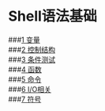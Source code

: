 # Shell语法基础


###[1 变量](https://lxbwolf.gitbooks.io/shell_notes/content/variants.html)  
###[2 控制结构](https://lxbwolf.gitbooks.io/shell_notes/content/control_structure.html)  
###[3 条件测试](https://lxbwolf.gitbooks.io/shell_notes/content/candition_test.html)  
###[4 函数](https://lxbwolf.gitbooks.io/shell_notes/content/function.html)  
###[5 命令](https://lxbwolf.gitbooks.io/shell_notes/content/commands.html)  
###[6 I/O相关](https://lxbwolf.gitbooks.io/shell_notes/content/io_relative.html)  
###[7 符号](https://lxbwolf.gitbooks.io/shell_notes/content/symbols.html)  


